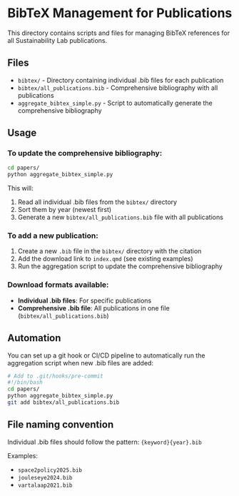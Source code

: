 # BibTeX Management for Publications

This directory contains scripts and files for managing BibTeX references for all Sustainability Lab publications.

## Files

- `bibtex/` - Directory containing individual .bib files for each publication
- `bibtex/all_publications.bib` - Comprehensive bibliography with all publications
- `aggregate_bibtex_simple.py` - Script to automatically generate the comprehensive bibliography

## Usage

### To update the comprehensive bibliography:

```bash
cd papers/
python aggregate_bibtex_simple.py
```

This will:
1. Read all individual .bib files from the `bibtex/` directory
2. Sort them by year (newest first)
3. Generate a new `bibtex/all_publications.bib` file with all publications

### To add a new publication:

1. Create a new `.bib` file in the `bibtex/` directory with the citation
2. Add the download link to `index.qmd` (see existing examples)
3. Run the aggregation script to update the comprehensive bibliography

### Download formats available:

- **Individual .bib files**: For specific publications
- **Comprehensive .bib file**: All publications in one file (`bibtex/all_publications.bib`)

## Automation

You can set up a git hook or CI/CD pipeline to automatically run the aggregation script when new .bib files are added:

```bash
# Add to .git/hooks/pre-commit
#!/bin/bash
cd papers/
python aggregate_bibtex_simple.py
git add bibtex/all_publications.bib
```

## File naming convention

Individual .bib files should follow the pattern: `{keyword}{year}.bib`

Examples:
- `space2policy2025.bib`
- `jouleseye2024.bib` 
- `vartalaap2021.bib`